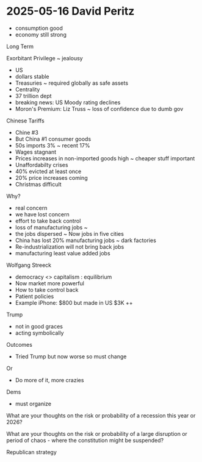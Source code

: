 # 2025-05-16 David Peritz

* consumption good
* economy still strong

Long Term

Exorbitant Privilege ~ jealousy

* US
* dollars stable
* Treasuries ~ required globally as safe assets
* Centrality
* 37 trillion dept
* breaking news: US Moody rating declines
* Moron's Premium: Liz Truss ~ loss of confidence due to dumb gov

Chinese Tariffs

* Chine #3
* But China #1 consumer goods
* 50s imports 3% ~ recent 17%
* Wages stagnant
* Prices increases in non-imported goods high ~ cheaper stuff important
* Unaffordabilty crises
* 40% evicted at least once
* 20% price increases coming
* Christmas difficult

Why?

* real concern
* we have lost concern
* effort to take back control
* loss of manufacturing jobs ~
* the jobs dispersed ~ Now jobs in five cities
* China has lost 20% manufacturing jobs ~ dark factories
* Re-industrialization will not bring back jobs
* manufacturing least value added jobs

Wolfgang Streeck

* democracy <> capitalism : equilibrium
* Now market more powerful
* How to take control back
* Patient policies
* Example iPhone: $800 but made in US $3K ++

Trump

* not in good graces
* acting symbolically

Outcomes

* Tried Trump but now worse so must change

Or

* Do more of it, more crazies

Dems

* must organize 


What are your thoughts on the risk or probability of a recession this year or 2026?

What are your thoughts on the risk or probability of a large disruption or period of chaos - where the constitution might be suspended?

Republican strategy




